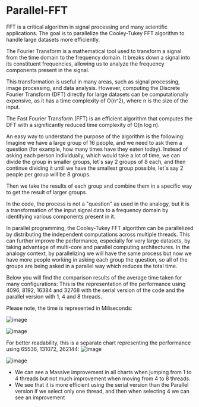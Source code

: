 # Parallel-FFT
FFT is a critical algorithm in signal processing and many scientific applications. The goal is to parallelize the Cooley-Tukey FFT algorithm to handle large datasets more efficiently.

The Fourier Transform is a mathematical tool used to transform a signal from the time domain to the frequency domain. It breaks down a signal into its constituent frequencies, allowing us to analyze the frequency components present in the signal.

This transformation is useful in many areas, such as signal processing, image processing, and data analysis. However, computing the Discrete Fourier Transform (DFT) directly for large datasets can be computationally expensive, as it has a time complexity of O(n^2), where n is the size of the input. 

The Fast Fourier Transform (FFT) is an efficient algorithm that computes the DFT with a significantly reduced time complexity of O(n log n). 

An easy way to understand the purpose of the algorithm is the following:
Imagine we have a large group of 16 people, and we need to ask them a question (for example, how many times have they eaten today). Instead of asking each person individually, which would take a lot of time, we can divide the group in smaller groups, let´s say 2 groups of 8 each, and then continue dividing it until we have the smallest group possible, let´s say 2 people per group will be 8 groups.

Then we take the results of each group and combine them in a specific way to get the result of larger groups. 

In the code, the process is not a "question" as used in the analogy, but it is a transformation of the input signal data to a frequency domain by identifying various components present in it.

In parallel programming, the Cooley-Tukey FFT algorithm can be parallelized by distributing the independent computations across multiple threads. This can further improve the performance, especially for very large datasets, by taking advantage of multi-core and parallel computing architectures. In the analogy context, by parallelizing we will have the same process but now we have more people working in asking each group the question, so all of the groups are being asked in a parallel way which reduces the total time.

Below you will find the comparison results of the average time taken for many configurations:
This is the representation of the performance using 4096, 8192, 16384 and 32768 with the serial version of the code and the parallel version with 1, 4 and 8 threads.

Please note, the time is represented in Miliseconds:

![image](https://github.com/user-attachments/assets/bd19280e-78c0-47f6-b380-a15c502c6586)


![image](https://github.com/user-attachments/assets/f9cde8ee-1bb5-47e5-b912-23b361808580)






For better readability, this is a separate chart representing the performance using 65536, 131072, 262144:
![image](https://github.com/user-attachments/assets/0e538960-e737-4901-bc4b-d581697c530a)


![image](https://github.com/user-attachments/assets/ff1e6ed8-cadd-428e-a191-1789b6779cf4)

- We can see a Massive improvement in all charts when jumping from 1 to 4 threads but not much improvement when moving from 4 to 8 threads.
- We see that it is more efficient using the serial version than the Parallel version if we select only one thread, and then when selecting 4 we can see an improvement


